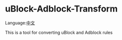 # uBlock-Adblock-Transform
Language:[中文](README_zh.md)

This is a tool for converting uBlock and Adblock rules
